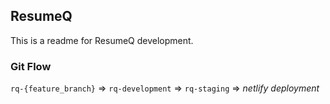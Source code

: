 ## ResumeQ

This is a readme for ResumeQ development.


### Git Flow

`rq-{feature_branch}` => `rq-development` => `rq-staging` => *netlify deployment*
